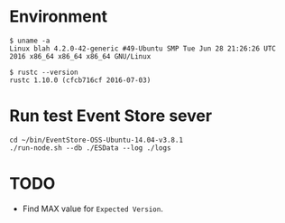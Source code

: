 Environment
===========

```
$ uname -a
Linux blah 4.2.0-42-generic #49-Ubuntu SMP Tue Jun 28 21:26:26 UTC 2016 x86_64 x86_64 x86_64 GNU/Linux

$ rustc --version
rustc 1.10.0 (cfcb716cf 2016-07-03)
```

Run test Event Store sever
==========================

```
cd ~/bin/EventStore-OSS-Ubuntu-14.04-v3.8.1
./run-node.sh --db ./ESData --log ./logs
```

TODO
====

* Find MAX value for `Expected Version`.

